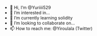- 👋 Hi, I’m @Yuriiii529
- 👀 I’m interested in...
- 🌱 I’m currently learning solidity
- 💞️ I’m looking to collaborate on...
- 📫 How to reach me: @Yiroulala (Twitter)

<!---
Yuriiii529/Yuriiii529 is a ✨ special ✨ repository because its `README.md` (this file) appears on your GitHub profile.
You can click the Preview link to take a look at your changes.
--->
